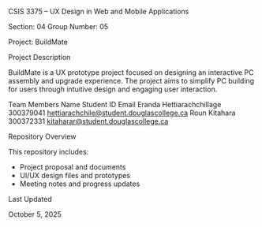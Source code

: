 CSIS 3375 – UX Design in Web and Mobile Applications

Section: 04
Group Number: 05

Project: BuildMate

Project Description

BuildMate is a UX prototype project focused on designing an interactive PC assembly and upgrade experience. The project aims to simplify PC building for users through intuitive design and engaging user interaction.

Team Members
Name	Student ID	Email
Eranda Hettiarachchillage	300379041	hettiarachchile@student.douglascollege.ca
Roun Kitahara	300372331	kitaharar@student.douglascollege.ca


Repository Overview

This repository includes:

- Project proposal and documents
- UI/UX design files and prototypes
- Meeting notes and progress updates

Last Updated

October 5, 2025